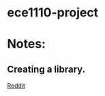 # ece1110-project

# Notes:
## Creating a library.
[Reddit](https://www.reddit.com/r/logicgates/comments/8txvep/creating_your_own_library_in_logisim/)
